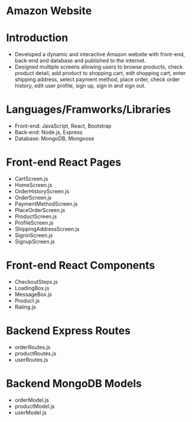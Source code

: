 # Amazon Website

# Introduction

- Developed a dynamic and interactive Amazon website with front-end, back-end and database and published to the internet.
- Designed multiple screens allowing users to browse products, check product detail, add product to shopping cart, edit shopping cart, enter shipping address, select payment method, place order, check order history, edit user profile, sign up, sign in and sign out.

# Languages/Framworks/Libraries

- Front-end: JavaScript, React, Bootstrap
- Back-end: Node.js, Express
- Database: MongoDB, Mongoose

# Front-end React Pages

- CartScreen.js
- HomeScreen.js
- OrderHistoryScreen.js
- OrderScreen.js
- PaymentMethodScreen.js
- PlaceOrderScreen.js
- ProductScreen.js
- ProfileScreen.js
- ShippingAddressScreen.js
- SigninScreen.js
- SignupScreen.js

# Front-end React Components

- CheckoutSteps.js
- LoadingBox.js
- MessageBox.js
- Product.js
- Rating.js

# Backend Express Routes

- orderRoutes.js
- productRoutes.js
- userRoutes.js

# Backend MongoDB Models

- orderModel.js
- productModel.js
- userModel.js

